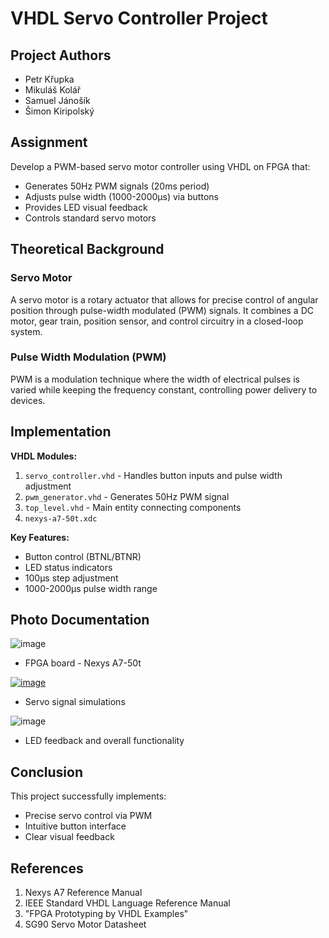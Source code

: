 # VHDL Servo Controller Project

## Project Authors
- Petr Křupka
- Mikuláš Kolář  
- Samuel Jánošík
- Šimon Kiripolský

## Assignment
Develop a PWM-based servo motor controller using VHDL on FPGA that:
- Generates 50Hz PWM signals (20ms period)
- Adjusts pulse width (1000-2000μs) via buttons
- Provides LED visual feedback
- Controls standard servo motors

## Theoretical Background

### Servo Motor
A servo motor is a rotary actuator that allows for precise control of angular position through pulse-width modulated (PWM) signals. It combines a DC motor, gear train, position sensor, and control circuitry in a closed-loop system.

### Pulse Width Modulation (PWM)
PWM is a modulation technique where the width of electrical pulses is varied while keeping the frequency constant, controlling power delivery to devices.

## Implementation
**VHDL Modules:**
1. `servo_controller.vhd` - Handles button inputs and pulse width adjustment
2. `pwm_generator.vhd` - Generates 50Hz PWM signal
3. `top_level.vhd` - Main entity connecting components
4. `nexys-a7-50t.xdc`

**Key Features:**
- Button control (BTNL/BTNR)
- LED status indicators
- 100μs step adjustment
- 1000-2000μs pulse width range

## Photo Documentation

![image](https://github.com/user-attachments/assets/e4fa4023-e745-453e-9cc3-4c6979350f24)
- FPGA board - Nexys A7-50t


[![image](https://github.com/user-attachments/assets/472040ae-10aa-4354-842a-43292110a0a9)](https://www.codeproject.com/Articles/513169/Servomotor-Control-with-PWM-and-VHDL)
- Servo signal simulations


![image](https://github.com/user-attachments/assets/2afccf1b-1572-4b56-bb81-2f4438c66164)
- LED feedback and overall functionality

## Conclusion
This project successfully implements:
- Precise servo control via PWM
- Intuitive button interface
- Clear visual feedback

## References
1. Nexys A7 Reference Manual
2. IEEE Standard VHDL Language Reference Manual
3. "FPGA Prototyping by VHDL Examples" 
4. SG90 Servo Motor Datasheet
